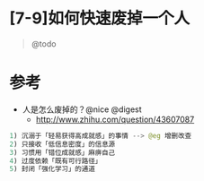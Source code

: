# [7-9]如何快速废掉一个人

> @todo

# 参考

- 人是怎么废掉的？@nice @digest
    - http://www.zhihu.com/question/43607087

```java
1) 沉溺于「轻易获得高成就感」的事情 --> @eg 增删改查
2) 只接收「低信息密度」的信息源
3) 习惯用「错位成就感」麻痹自己
4) 过度依赖「既有可行路径」
5) 封闭「强化学习」的通道
```